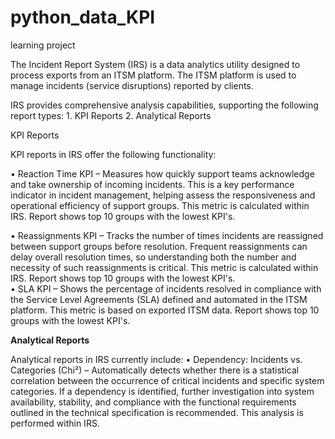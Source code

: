 # python_data_KPI
 learning project

The Incident Report System (IRS) is a data analytics utility designed to process exports from an ITSM platform. The ITSM platform is used to manage incidents (service disruptions) reported by clients.

IRS provides comprehensive analysis capabilities, supporting the following report types:
	1.	KPI Reports
	2.	Analytical Reports


KPI Reports

KPI reports in IRS offer the following functionality:

• Reaction Time KPI – Measures how quickly support teams acknowledge and take ownership of incoming incidents. This is a key performance indicator in incident management, helping assess the responsiveness and operational efficiency of support groups. This metric is calculated within IRS. Report shows top 10 groups with the lowest KPI's. 

• Reassignments KPI – Tracks the number of times incidents are reassigned between support groups before resolution. Frequent reassignments can delay overall resolution times, so understanding both the number and necessity of such reassignments is critical. This metric is calculated within IRS. Report shows top 10 groups with the lowest KPI's.  
• SLA KPI – Shows the percentage of incidents resolved in compliance with the Service Level Agreements (SLA) defined and automated in the ITSM platform. This metric is based on exported ITSM data. Report shows top 10 groups with the lowest KPI's. 


**Analytical Reports**

Analytical reports in IRS currently include:
• Dependency: Incidents vs. Categories (Chi²) – Automatically detects whether there is a statistical correlation between the occurrence of critical incidents and specific system categories. If a dependency is identified, further investigation into system availability, stability, and compliance with the functional requirements outlined in the technical specification is recommended. This analysis is performed within IRS.